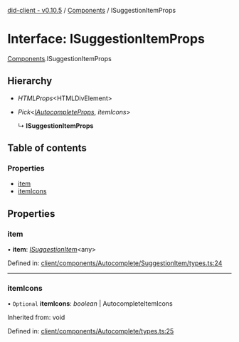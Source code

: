[did-client - v0.10.5](../README.md) / [Components](../modules/components.md) / ISuggestionItemProps

# Interface: ISuggestionItemProps

[Components](../modules/components.md).ISuggestionItemProps

## Hierarchy

* *HTMLProps*<HTMLDivElement\>

* *Pick*<[*IAutocompleteProps*](components.iautocompleteprops.md), *itemIcons*\>

  ↳ **ISuggestionItemProps**

## Table of contents

### Properties

- [item](components.isuggestionitemprops.md#item)
- [itemIcons](components.isuggestionitemprops.md#itemicons)

## Properties

### item

• **item**: [*ISuggestionItem*](components.isuggestionitem.md)<any\>

Defined in: [client/components/Autocomplete/SuggestionItem/types.ts:24](https://github.com/Puzzlepart/did/blob/dev/client/components/Autocomplete/SuggestionItem/types.ts#L24)

___

### itemIcons

• `Optional` **itemIcons**: *boolean* \| AutocompleteItemIcons

Inherited from: void

Defined in: [client/components/Autocomplete/types.ts:25](https://github.com/Puzzlepart/did/blob/dev/client/components/Autocomplete/types.ts#L25)
